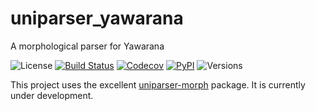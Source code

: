 # uniparser_yawarana

A morphological parser for Yawarana 

![License](https://img.shields.io/github/license/fmatter/uniparser-yawarana)
[![Build Status](https://github.com/fmatter/uniparser-yawarana/workflows/tests/badge.svg)](https://github.com/fmatter/uniparser-yawarana/actions?query=workflow%3Atests)
[![Codecov](https://img.shields.io/codecov/c/github/fmatter/uniparser-yawarana)](https://app.codecov.io/gh/fmatter/uniparser-yawarana/)
[![PyPI](https://img.shields.io/pypi/v/uniparser-yawarana.svg)](https://pypi.org/project/uniparser-yawarana)
![Versions](https://img.shields.io/pypi/pyversions/uniparser-yawarana)

This project uses the excellent [uniparser-morph](https://github.com/timarkh/uniparser-morph/) package. It is currently under development.